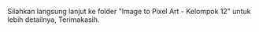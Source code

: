 Silahkan langsung lanjut ke folder "Image to Pixel Art - Kelompok 12" untuk lebih detailnya, Terimakasih.
